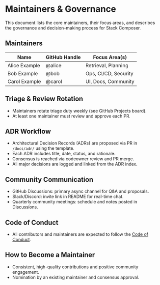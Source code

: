 # Maintainers & Governance

This document lists the core maintainers, their focus areas, and describes the governance and decision-making process for Stack Composer.

## Maintainers

| Name          | GitHub Handle | Focus Area(s)        |
| ------------- | ------------- | -------------------- |
| Alice Example | @alice        | Retrieval, Planning  |
| Bob Example   | @bob          | Ops, CI/CD, Security |
| Carol Example | @carol        | UI, Docs, Community  |

## Triage & Review Rotation

- Maintainers rotate triage duty weekly (see GitHub Projects board).
- At least one maintainer must review and approve each PR.

## ADR Workflow

- Architectural Decision Records (ADRs) are proposed via PR in `/docs/adr/` using the template.
- Each ADR includes title, date, status, and rationale.
- Consensus is reached via codeowner review and PR merge.
- All major decisions are logged and linked from the ADR index.

## Community Communication

- GitHub Discussions: primary async channel for Q&A and proposals.
- Slack/Discord: invite link in README for real-time chat.
- Quarterly community meetings: schedule and notes posted in Discussions.

## Code of Conduct

- All contributors and maintainers are expected to follow the [Code of Conduct](docs/CODE_OF_CONDUCT.md).

## How to Become a Maintainer

- Consistent, high-quality contributions and positive community engagement.
- Nomination by an existing maintainer and consensus approval.
